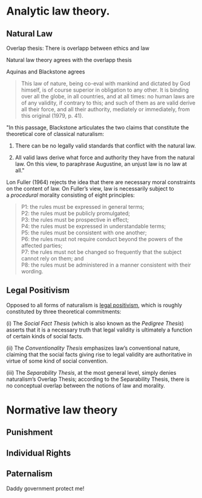 # Analytic law theory.

## Natural Law

Overlap thesis: There is overlapp between ethics and law

Natural law theory agrees with the overlapp thesis

Aquinas and Blackstone agrees

> This law of nature, being co-eval with mankind and dictated by God himself, is of course superior in obligation to any other. It is binding over all the globe, in all countries, and at all times: no human laws are of any validity, if contrary to this; and such of them as are valid derive all their force, and all their authority, mediately or immediately, from this original (1979, p. 41).

"In this passage, Blackstone articulates the two claims that constitute the theoretical core of classical naturalism: 

1) There can be no legally valid standards that conflict with the natural law. 

2) All valid laws derive what force and authority they have from the natural law. On this view, to paraphrase Augustine, an unjust law is no law at all."

Lon Fuller (1964) rejects the idea that there are necessary moral constraints on the content of law. On Fuller’s view, law is necessarily subject to a _procedural_ morality consisting of eight principles:

> P1: the rules must be expressed in general terms;  
> P2: the rules must be publicly promulgated;  
> P3: the rules must be prospective in effect;  
> P4: the rules must be expressed in understandable terms;  
> P5: the rules must be consistent with one another;  
> P6: the rules must not require conduct beyond the powers of the affected parties;  
> P7: the rules must not be changed so frequently that the subject cannot rely on them; and  
> P8: the rules must be administered in a manner consistent with their wording.


## Legal Positivism 

Opposed to all forms of naturalism is [legal positivism](https://iep.utm.edu/legalpos), which is roughly constituted by three theoretical commitments: 

(i) The _Social Fact Thesis_ (which is also known as the _Pedigree Thesis_) asserts that it is a necessary truth that legal validity is ultimately a function of certain kinds of social facts. 

(ii) The _Conventionality Thesis_ emphasizes law’s conventional nature, claiming that the social facts giving rise to legal validity are authoritative in virtue of some kind of social convention. 

(iii) The _Separability Thesis_, at the most general level, simply denies naturalism’s Overlap Thesis; according to the Separability Thesis, there is no conceptual overlap between the notions of law and morality.




# Normative law theory

## Punishment

## Individual Rights


## Paternalism
Daddy government protect me!

